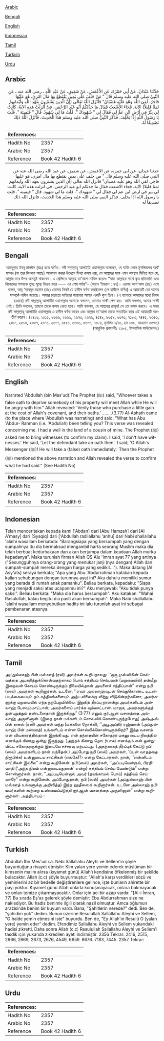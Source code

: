 [Arabic](#arabic)

[Bengali](#bengali)

[English](#english)

[Indonesian](#indonesian)

[Tamil](#tamil)

[Turkish](#turkish)

[Urdu](#urdu)

## Arabic


<div dir="rtl" lang="ar" style={{fontSize:'larger',backgroundColor:'#f8f9fa',padding:20}}>
حَدَّثَنَا عَبْدَانُ، عَنْ أَبِي حَمْزَةَ، عَنِ الأَعْمَشِ، عَنْ شَقِيقٍ، عَنْ عَبْدِ اللَّهِ ـ رضى الله عنه ـ عَنِ النَّبِيِّ صلى الله عليه وسلم قَالَ ‏"‏ مَنْ حَلَفَ عَلَى يَمِينٍ يَقْتَطِعُ بِهَا مَالَ امْرِئٍ، هُوَ عَلَيْهَا فَاجِرٌ، لَقِيَ اللَّهَ وَهْوَ عَلَيْهِ غَضْبَانُ‏"‏ فَأَنْزَلَ اللَّهُ تَعَالَى ‏(‏إِنَّ الَّذِينَ يَشْتَرُونَ بِعَهْدِ اللَّهِ وَأَيْمَانِهِمْ ثَمَنًا قَلِيلاً‏)‏ الآيَةَ‏.‏ فَجَاءَ الأَشْعَثُ فَقَالَ مَا حَدَّثَكُمْ أَبُو عَبْدِ الرَّحْمَنِ، فِيَّ أُنْزِلَتْ هَذِهِ الآيَةُ، كَانَتْ لِي بِئْرٌ فِي أَرْضِ ابْنِ عَمٍّ لِي فَقَالَ لِي ‏"‏ شُهُودَكَ ‏"‏‏.‏ قُلْتُ مَا لِي شُهُودٌ‏.‏ قَالَ ‏"‏ فَيَمِينَهُ ‏"‏‏.‏ قُلْتُ يَا رَسُولَ اللَّهِ إِذًا يَحْلِفَ‏.‏ فَذَكَرَ النَّبِيُّ صلى الله عليه وسلم هَذَا الْحَدِيثَ، فَأَنْزَلَ اللَّهُ ذَلِكَ تَصْدِيقًا لَهُ‏.‏
</div>
<div style={{backgroundColor:'#f8f9fa',padding:20, marginBottom: 10}}><table> <thead> <tr> <th>References:</th> <th></th> </tr> </thead> <tbody><tr><td>Hadith No</td><td>2357</td></tr><tr><td>Arabic No</td><td>2357</td></tr><tr><td>Reference</td><td>Book 42 Hadith 6</td></tr></tbody></table></div>


<div dir="rtl" lang="ar" style={{fontSize:'larger',backgroundColor:'#f8f9fa',padding:20}}>
حدثنا عبدان، عن ابي حمزة، عن الاعمش، عن شقيق، عن عبد الله رضى الله عنه عن النبي صلى الله عليه وسلم قال " من حلف على يمين يقتطع بها مال امري، هو عليها فاجر، لقي الله وهو عليه غضبان" فانزل الله تعالى (ان الذين يشترون بعهد الله وايمانهم ثمنا قليلا) الاية. فجاء الاشعث فقال ما حدثكم ابو عبد الرحمن، في انزلت هذه الاية، كانت لي بير في ارض ابن عم لي فقال لي " شهودك ". قلت ما لي شهود. قال " فيمينه ". قلت يا رسول الله اذا يحلف. فذكر النبي صلى الله عليه وسلم هذا الحديث، فانزل الله ذلك تصديقا له
</div>
<div style={{backgroundColor:'#f8f9fa',padding:20, marginBottom: 10}}><table> <thead> <tr> <th>References:</th> <th></th> </tr> </thead> <tbody><tr><td>Hadith No</td><td>2357</td></tr><tr><td>Arabic No</td><td>2357</td></tr><tr><td>Reference</td><td>Book 42 Hadith 6</td></tr></tbody></table></div>

## Bengali


<div dir="rtl" lang="bn" style={{fontSize:'larger',backgroundColor:'#f8f9fa',padding:20}}>
‘আবদুল্লাহ ইবনু মাসঊদ (রাঃ) হতে বর্ণিত। নবী সাল্লাল্লাহু আলাইহি ওয়াসাল্লাম বলেছেন, যে ব্যক্তি কোন মুসলিমদের অর্থ সম্পদ (যা তার জিম্মায় আছে) আত্মসাৎ করার উদ্দেশে মিথ্যা কসম খায়, সে আল্লাহর সঙ্গে এমন অবস্থায় মিলিত হবে যে, আল্লাহ তার উপর অসন্তুষ্ট থাকবেন। এ প্রেক্ষিতে আল্লাহ তা‘আলা নাযিল করেনঃ ‘‘যারা আল্লাহর সাথে কৃত প্রতিশ্রুতি এবং নিজেদের শপথকে তুচ্ছ মূল্যে বিক্রয় করে ---- এর শেষ পর্যন্ত’’- (আলে ‘ইমরান : ৭৭)। এরপর আশ‘আস (রাঃ) এসে বলেন, আবূ ‘আবদুর রহমান (রাঃ) তোমার নিকট যে হাদীস বর্ণনা করছিলেন (সে হাদীসে বর্ণিত) এ আয়াতটি তো আমার সম্পর্কে নাযিল হয়েছে। আমার চাচাতো ভাইয়ের জায়গায় আমার একটি কূপ ছিল। (এ ব্যাপারে আমাদের মধ্যে বিবাদ হওয়ায়) নবী সাল্লাল্লাহু আলাইহি ওয়াসাল্লাম আমাকে বললেন, তোমার সাক্ষী পেশ কর। আমি বললাম, আমার সাক্ষী নেই। তিনি বললেন, তাহলে তাকে কসম খেতে হবে। আমি বললাম, হে আল্লাহর রাসূল! সে তো কসম করবে। এ সময় নবী সাল্লাল্লাহু আলাইহি ওয়াসাল্লাম এ হাদীস বর্ণনা করেন এবং আল্লাহ তা‘আলা তাকে সত্যায়িত করে এই আয়াতটি অবতীর্ণ করেন। (২৪১৬, ২৫১৫, ২৬৬৬, ২৬৬৯, ২৬৭৩, ২৬৭৬, ৪৫৪৯, ৬৬৫৯, ৬৬৭৬, ৭১৮৩, ৭৪৪৫, ২৩৫৩, ২৪১৭, ২৫১৬, ২৬৬৭, ২৬৭০, ২৬৭৭, ৪৫৫০, ৬৬৬০, ৬৬৭৭, ৭১৮৪, মুসলিম ১/৬১, হাঃ ১৩৮, আহমাদ ৩৫৭৬) (আধুনিক প্রকাশনীঃ ২১৮৫, ইসলামিক ফাউন্ডেশনঃ)
</div>
<div style={{backgroundColor:'#f8f9fa',padding:20, marginBottom: 10}}><table> <thead> <tr> <th>References:</th> <th></th> </tr> </thead> <tbody><tr><td>Hadith No</td><td>2357</td></tr><tr><td>Arabic No</td><td>2357</td></tr><tr><td>Reference</td><td>Book 42 Hadith 6</td></tr></tbody></table></div>

## English


<div dir="ltr" lang="en" style={{fontSize:'larger',backgroundColor:'#f8f9fa',padding:20}}>
Narrated 'Abdullah (bin Mas'ud):The Prophet (ﷺ) said, "Whoever takes a false oath to deprive somebody of his property will meet Allah while He will be angry with him." Allah revealed: 'Verily those who purchase a little gain at the cost of Allah's covenant, and their oaths.' ........(3.77) Al-Ashath came (to the place where 'Abdullah was narrating) and said, "What has Abu 'Abdur- Rahman (i.e. 'Abdullah) been telling you? This verse was revealed concerning me. I had a well in the land of a cousin of mine. The Prophet (ﷺ) asked me to bring witnesses (to confirm my claim). I said, 'I don't have witnesses.' He said, 'Let the defendant take an oath then.' I said, 'O Allah's Messenger (ﷺ)! He will take a (false) oath immediately.' Then the Prophet (ﷺ) mentioned the above narration and Allah revealed the verse to confirm what he had said." (See Hadith No)
</div>
<div style={{backgroundColor:'#f8f9fa',padding:20, marginBottom: 10}}><table> <thead> <tr> <th>References:</th> <th></th> </tr> </thead> <tbody><tr><td>Hadith No</td><td>2357</td></tr><tr><td>Arabic No</td><td>2357</td></tr><tr><td>Reference</td><td>Book 42 Hadith 6</td></tr></tbody></table></div>

## Indonesian


<div dir="ltr" lang="id" style={{fontSize:'larger',backgroundColor:'#f8f9fa',padding:20}}>
Telah menceritakan kepada kami ['Abdan] dari [Abu Hamzah] dari [Al A'masy] dari [Syaqiq] dari ['Abdullah radliallahu 'anhu] dari Nabi shallallahu 'alaihi wasallam bersabda: "Barangsiapa yang bersumpah yang dengan sumpahnya itu dia bermaksud mengambil harta seorang Muslim maka dia telah berbuat kedurhakaan dan akan berjumpa dalam keadaan Allah murka kepadanya". Maka turunlah firman Allah QS Alu 'Imran ayat 77 yang artinya ("Sesungguhnya orang-orang yang menukar janji (nya dengan) Allah dan sumpah-sumpah mereka dengan harga yang sedikit…"). Maka datang [Al Asy'ats] seraya berkata; "Apa yang Abu 'Abdurrahman katakan kepada kalian sehubungan dengan turunnya ayat ini? Aku dahulu memiliki sumur yang berada di rumah anak pamanku". Beliau berkata, kepadaku: "Siapa yang menjadi saksi atas ucapanmu ini?" Aku menjawab: "Aku tidak punya saksi". Beliau berkata: "Maka dia harus bersumpah". Aku katakan: "Wahai Rasulullah, kalau begitu dia pasti akan bersumpah". Maka Nabi shallallahu 'alaihi wasallam menyebutkan hadits ini lalu turunlah ayat ini sebagai pembenaran atasnya
</div>
<div style={{backgroundColor:'#f8f9fa',padding:20, marginBottom: 10}}><table> <thead> <tr> <th>References:</th> <th></th> </tr> </thead> <tbody><tr><td>Hadith No</td><td>2357</td></tr><tr><td>Arabic No</td><td>2357</td></tr><tr><td>Reference</td><td>Book 42 Hadith 6</td></tr></tbody></table></div>

## Tamil


<div dir="ltr" lang="ta" style={{fontSize:'larger',backgroundColor:'#f8f9fa',padding:20}}>
அப்துல்லாஹ் பின் மஸ்ஊத் (ரலி) அவர்கள் கூறியதாவது: ‘‘ஒரு முஸ்லிமின் செல்வத்தை அபகரித்துக்கொள்வதற்காகப் பொய் சத்தியம் செய்பவன் (மறுமையில்) தன்மீது இறைவன் கோபம் கொண்டிருக்கும் நிலையில்தான் அவனைச் சந்திப்பான்” என்று நபி (ஸல்) அவர்கள் கூறினார்கள். உடனே, ‘‘எவர் அல்லாஹ்வுடன் செய்துகொண்ட உடன்படிக்கையையும் தம் சத்தியங்களையும் அற்ப விலைக்கு விற்று விடுகின்றார்களோ, அவர்களுக்கு மறுமையில் எந்த நற்பேறுமில்லை. இறுதித் தீர்ப்பு நாளன்று அவர்களிடம் அல்லாஹ் பேசவும்மாட்டான்; அவர்களைப் பார்க்க வும்மாட்டான். மாறாக, அவர்களுக்குத் துன்புறுத்தும் தண்டனைதான் இருக்கிறது” (3:77) எனும் குர்ஆன் வசனத்தை அல்லாஹ் அருளினான். (இதை நான் மக்களிடம் சொல்லிக் கொண்டிருந்தபோது) அஷ்அஸ் பின் கைஸ் (ரலி) அவர்கள் வந்து (மக்களை நோக்கி), ‘‘அபூஅப்திர் ரஹ்மான் (அப்துல்லாஹ் பின் மஸ்ஊத்) உங்களிடம் என்ன சொல்லிக்கொண்டிருக்கிறார்? இந்த வசனம் என் விவகாரத்தில்தான் இறங்கி யது. என் தந்தையின் சகோதரர் மகனு டைய நிலத்தில் எனக்குக் கிணறு ஒன்று இருந்தது. (அந்தக் கிணறு தொடர்பாக) எனக்கும் என் ஒன்றுவிட்ட சகோதரருக்கும் இடையே சச்சரவு ஏற்பட்டது. (அதற்காகத் தீர்ப்புக் கேட்டு நபி (ஸல்) அவர்களிடம் நான் வந்தேன்.) அப்போது நபி (ஸல்) அவர்கள், ‘(உன் வாதத்தை நிரூபிக்க) உன்னுடைய சாட்சிகள் (எங்கே)?› என்று கேட்டார்கள். நான், ‘‘என்னிடம் சாட்சிகள் இல்லை” என்று கூறினேன். நபி (ஸல்) அவர்கள், ‘‘அப்படியென்றால், பிரதிவாதி (‘அந்த நிலம் என்னுடையதுதான்’ என்று) சத்தியம் செய்ய வேண்டும்” என்று சொன்னார்கள். நான், ‘‘அப்படியென்றால் அவர் (தயங்காமல் பொய்) சத்தியம் செய்வாரே” என்று கூறினேன். அப்போதுதான், நபி (ஸல்) அவர்கள் (அப்துல்லாஹ் பின் மஸ்ஊத் உங்களுக்கு அறிவித்த) இந்த ஹதீஸைக் கூறினார்கள். உடனே அல்லாஹ் நபியவர்களின் கூற்றை உண்மைப்படுத்தி குர்ஆன் வசனத்தை அருளினான்” என்று கூறினார்கள். அத்தியாயம் :
</div>
<div style={{backgroundColor:'#f8f9fa',padding:20, marginBottom: 10}}><table> <thead> <tr> <th>References:</th> <th></th> </tr> </thead> <tbody><tr><td>Hadith No</td><td>2357</td></tr><tr><td>Arabic No</td><td>2357</td></tr><tr><td>Reference</td><td>Book 42 Hadith 6</td></tr></tbody></table></div>

## Turkish


<div dir="ltr" lang="tr" style={{fontSize:'larger',backgroundColor:'#f8f9fa',padding:20}}>
Abdullah İbn Mes'ud r.a. Nebi Sallallahu Aleyhi ve Sellem'in şöyle buyurduğunu rivayet etmiştir: Kim yalan yere yemin ederek müslüman bir kimsenin malını alırsa (kıyamet günü) Allah'ı kendisine öfkelenmiş bir şekilde bulacaktır. Allah (c.c) şöyle buyurmuştur: "Allah'a karşı verdikleri sözü ve yeminlerini az bir bedelle değiştirenlere gelince, işte bunların ahirette bir payı yoktur. Kıyamet günü Allah onlarla konuşmayacak, onlara bakmayacak ve onları temize çıkarmayacaktır. Onlar için acı bir azap vardır. "[AI-i İmran, 77] Bu sırada Eş'as gelerek şöyle demiştir: Ebu Abdurrahman size ne naklediyor. Bu hadis benimle ilgili olarak nazil olmuştur. Amca oğlumun arazisinde benim bir kuyum vardı. Bana, "Şahitlerin nerede?" dedi. Ben de, "şahidim yok" dedim. Bunun üzerine Resulullah Sallallahu Aleyhi ve Sellem, "O halde yemin etmesini iste" buyurdu. Ben de, "Ey Allah'ın Resulü O (yalan yere) yemin eder" dedim. Efendimiz Sallallahu Aleyhi ve Sellem yukarıdaki hadisi zikretti. Daha sonra Allah (c.c) Resulullah Sallallahu Aleyhi ve Sellem'i tasdik için yukarıda zikredilen ayeti indirmiştir. 2356 Tekrar: 2416, 2515, 2666, 2669, 2673, 2676, 4549, 6659. 6676. 7183, 7445. 2357 Tekrar:
</div>
<div style={{backgroundColor:'#f8f9fa',padding:20, marginBottom: 10}}><table> <thead> <tr> <th>References:</th> <th></th> </tr> </thead> <tbody><tr><td>Hadith No</td><td>2357</td></tr><tr><td>Arabic No</td><td>2357</td></tr><tr><td>Reference</td><td>Book 42 Hadith 6</td></tr></tbody></table></div>

## Urdu


<div dir="rtl" lang="ur" style={{fontSize:'larger',backgroundColor:'#f8f9fa',padding:20}}>

</div>
<div style={{backgroundColor:'#f8f9fa',padding:20, marginBottom: 10}}><table> <thead> <tr> <th>References:</th> <th></th> </tr> </thead> <tbody><tr><td>Hadith No</td><td>2357</td></tr><tr><td>Arabic No</td><td>2357</td></tr><tr><td>Reference</td><td>Book 42 Hadith 6</td></tr></tbody></table></div>
